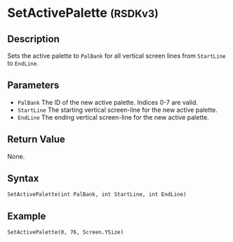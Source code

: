 # SetActivePalette <small>(RSDKv3)</small>

## Description
Sets the active palette to `PalBank` for all vertical screen lines from `StartLine` to `EndLine`.

## Parameters
- `PalBank`
The ID of the new active palette. Indices 0-7 are valid.
- `StartLine`
The starting vertical screen-line for the new active palette.
- `EndLine`
The ending vertical screen-line for the new active palette.

## Return Value
None.

## Syntax
```
SetActivePalette(int PalBank, int StartLine, int EndLine)
```

## Example
```
SetActivePalette(0, 76, Screen.YSize)
```